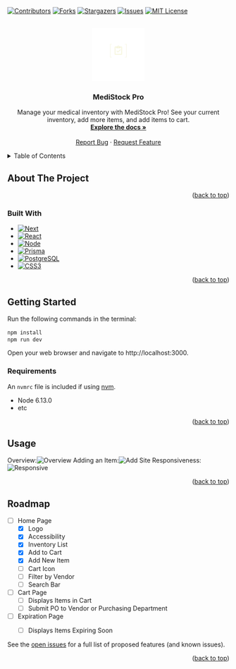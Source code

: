 <a name="readme-top"></a>

<!-- PROJECT SHIELDS -->
[![Contributors][contributors-shield]][contributors-url]
[![Forks][forks-shield]][forks-url]
[![Stargazers][stars-shield]][stars-url]
[![Issues][issues-shield]][issues-url]
[![MIT License][license-shield]][license-url]



<!-- PROJECT LOGO -->
<br />
<div align="center">
  <a href="https://github.com/alisabondar/MediStock">
    <img src="/app/favicon.png" alt="Logo" width="120" height="120">
  </a>

<h3 align="center">MediStock Pro</h3>

  <p align="center">
    Manage your medical inventory with MediStock Pro! See your current inventory, add more items, and add items to cart.
    <br />
    <a href="https://github.com/Wingardium-Levicode/blue-ocean"><strong>Explore the docs »</strong></a>
    <br />
    <br />
    <a href="https://github.com/Wingardium-Levicode/blue-oceane">Report Bug</a>
    ·
    <a href="https://github.com/Wingardium-Levicode/blue-ocean">Request Feature</a>
  </p>
</div>



<!-- TABLE OF CONTENTS -->
<details>
  <summary>Table of Contents</summary>
  <ol>
    <li>
      <a href="#about-the-project">About The Project</a>
      <ul>
        <li><a href="#built-with">Built With</a></li>
      </ul>
    </li>
    <li>
      <a href="#getting-started">Getting Started</a>
      <ul>
         <li><a href="#requirements">Requirements</a></li>
        <li><a href="#installation">Installation</a></li>
      </ul>
    </li>
    <li><a href="#usage">Usage</a></li>
    <li><a href="#roadmap">Roadmap</a></li>
    <li><a href="#contact">Contact</a></li>
    <li><a href="#acknowledgments">Acknowledgments</a></li>
  </ol>
</details>



<!-- ABOUT THE PROJECT -->
## About The Project

<p align="right">(<a href="#readme-top">back to top</a>)</p>



### Built With

* [![Next][Next.js]][Next-url]
* [![React][React.js]][React-url]
* [![Node][Node.js]][Node-url]
* [![Prisma][Prisma.js]][Prisma-url]
* [![PostgreSQL][PostgreSQL.js]][PostgreSQL-url]
* [![CSS3][CSS3.js]][CSS3-url]

<p align="right">(<a href="#readme-top">back to top</a>)</p>



<!-- GETTING STARTED -->
## Getting Started
Run the following commands in the terminal:
```
npm install
npm run dev
```
Open your web browser and navigate to http://localhost:3000.

### Requirements

An `nvmrc` file is included if using [nvm](https://github.com/creationix/nvm).

- Node 6.13.0
- etc

<p align="right">(<a href="#readme-top">back to top</a>)</p>



<!-- USAGE EXAMPLES -->
## Usage
Overview:![Overview](https://github.com/alisabondar/MediStock/assets/126842393/68d3aadc-e028-44b7-8dd0-6bd79f66b1c0)
Adding an Item:![Add](https://github.com/alisabondar/MediStock/assets/126842393/c5cc49b5-3775-4e83-9511-5e6b23f8a4d3)
Site Responsiveness:![Responsive](https://github.com/alisabondar/MediStock/assets/126842393/5bca77ee-9b8c-41f0-8370-a14117130cfc)


<p align="right">(<a href="#readme-top">back to top</a>)</p>


<!-- ROADMAP -->
## Roadmap
- [ ] Home Page
    - [x] Logo
    - [x] Accessibility
    - [x] Inventory List
    - [x] Add to Cart
    - [x] Add New Item
    - [ ] Cart Icon
    - [ ] Filter by Vendor
    - [ ] Search Bar
- [ ] Cart Page
    - [ ] Displays Items in Cart
    - [ ] Submit PO to Vendor or Purchasing Department
- [ ] Expiration Page
    - [ ] Displays Items Expiring Soon


See the [open issues](https://github.com/alisabondar/MediStock/issues) for a full list of proposed features (and known issues).

<p align="right">(<a href="#readme-top">back to top</a>)</p>


<!-- MARKDOWN LINKS & IMAGES -->
<!-- https://www.markdownguide.org/basic-syntax/#reference-style-links -->
[contributors-shield]: https://img.shields.io/github/contributors/Wingardium-Levicode/blue-ocean.svg?style=for-the-badge
[contributors-url]: https://github.com/Wingardium-Levicode/blue-ocean/graphs/contributors
[forks-shield]: https://img.shields.io/github/forks/Wingardium-Levicode/blue-ocean.svg?style=for-the-badge
[forks-url]: https://github.com/Wingardium-Levicode/blue-ocean/network/members
[stars-shield]: https://img.shields.io/github/stars/Wingardium-Levicode/blue-ocean.svg?style=for-the-badge
[stars-url]: https://github.com/Wingardium-Levicode/blue-ocean/stargazers
[issues-shield]: https://img.shields.io/github/issues/Wingardium-Levicode/blue-ocean.svg?style=for-the-badge
[issues-url]: https://github.com/Wingardium-Levicode/blue-ocean/issues
[license-shield]: https://img.shields.io/github/license/Wingardium-Levicode/blue-ocean.svg?style=for-the-badge
[license-url]: https://github.com/Wingardium-Levicode/blue-ocean/blob/master/LICENSE.txt
[product-screenshot]: images/screenshot.png

[React.js]: https://img.shields.io/badge/React-20232A?style=for-the-badge&logo=react&logoColor=61DAFB
[React-url]: https://reactjs.org/
[Node.js]: https://img.shields.io/badge/node.js-6DA55F?style=for-the-badge&logo=node.js&logoColor=white
[Node-url]: https://nodejs.org/en
[Next.js]: https://img.shields.io/badge/Next-black?style=for-the-badge&logo=next.js&logoColor=white
[Next-url]: https://nextjs.org/
[CSS3.js]: https://img.shields.io/badge/css3-%231572B6.svg?style=for-the-badge&logo=css3&logoColor=white
[CSS3-url]: https://developer.mozilla.org/en-US/docs/Web/CSS
[Prisma.js]: https://img.shields.io/badge/Prisma-3982CE?style=for-the-badge&logo=Prisma&logoColor=white
[Prisma-url]: https://www.prisma.io/
[Postgresql.js]: https://img.shields.io/badge/postgres-%23316192.svg?style=for-the-badge&logo=postgresql&logoColor=white
[PostgreSQL-url]: https://www.postgresql.org/
